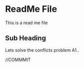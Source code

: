 # ReadMe File

This is a read me file

## Sub Heading

Lets solve the conflicts problem A1..

//COMMMIT

